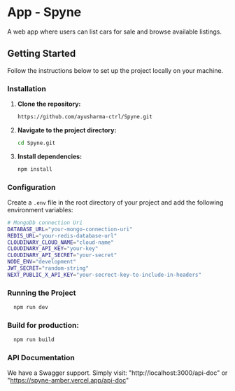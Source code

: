 # App - Spyne

A web app where users can list cars for sale and browse available listings.

## Getting Started

Follow the instructions below to set up the project locally on your machine.

### Installation

1. **Clone the repository:**

   ```bash
   https://github.com/ayusharma-ctrl/Spyne.git
   
2. **Navigate to the project directory:**
   ```bash
   cd Spyne.git

3. **Install dependencies:**
   ```bash
   npm install

### Configuration

Create a `.env` file in the root directory of your project and add the following environment variables:

  ```bash
  # MongoDb connection Uri
  DATABASE_URL="your-mongo-connection-uri"
  REDIS_URL="your-redis-database-url"
  CLOUDINARY_CLOUD_NAME="cloud-name"
  CLOUDINARY_API_KEY="your-key"
  CLOUDINARY_API_SECRET="your-secret"
  NODE_ENV="development"
  JWT_SECRET="random-string"
  NEXT_PUBLIC_X_API_KEY="your-secrect-key-to-include-in-headers"
  ```

### Running the Project

  ```bash
    npm run dev
  ```

### Build for production:
  ```bash
    npm run build
  ```
  
### API Documentation
 
 We have a Swagger support. Simply visit: "http://localhost:3000/api-doc" or "https://spyne-amber.vercel.app/api-doc"